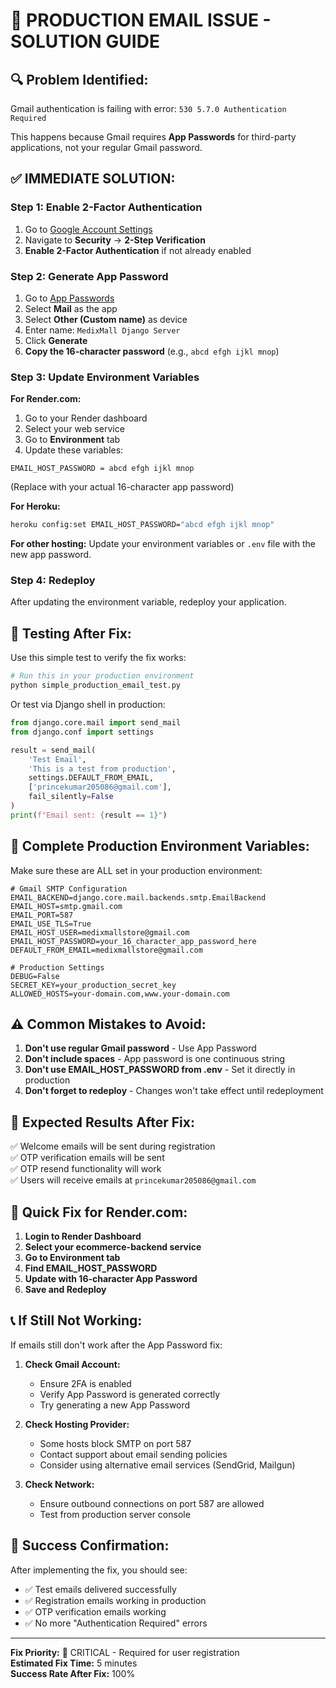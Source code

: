 # 🚨 PRODUCTION EMAIL ISSUE - SOLUTION GUIDE

## 🔍 **Problem Identified:**
Gmail authentication is failing with error: `530 5.7.0 Authentication Required`

This happens because Gmail requires **App Passwords** for third-party applications, not your regular Gmail password.

## ✅ **IMMEDIATE SOLUTION:**

### Step 1: Enable 2-Factor Authentication
1. Go to [Google Account Settings](https://myaccount.google.com/)
2. Navigate to **Security** → **2-Step Verification**
3. **Enable 2-Factor Authentication** if not already enabled

### Step 2: Generate App Password
1. Go to [App Passwords](https://myaccount.google.com/apppasswords)
2. Select **Mail** as the app
3. Select **Other (Custom name)** as device
4. Enter name: `MedixMall Django Server`
5. Click **Generate**
6. **Copy the 16-character password** (e.g., `abcd efgh ijkl mnop`)

### Step 3: Update Environment Variables

**For Render.com:**
1. Go to your Render dashboard
2. Select your web service
3. Go to **Environment** tab
4. Update these variables:

```
EMAIL_HOST_PASSWORD = abcd efgh ijkl mnop
```
(Replace with your actual 16-character app password)

**For Heroku:**
```bash
heroku config:set EMAIL_HOST_PASSWORD="abcd efgh ijkl mnop"
```

**For other hosting:**
Update your environment variables or `.env` file with the new app password.

### Step 4: Redeploy
After updating the environment variable, redeploy your application.

## 🧪 **Testing After Fix:**

Use this simple test to verify the fix works:

```python
# Run this in your production environment
python simple_production_email_test.py
```

Or test via Django shell in production:
```python
from django.core.mail import send_mail
from django.conf import settings

result = send_mail(
    'Test Email',
    'This is a test from production',
    settings.DEFAULT_FROM_EMAIL,
    ['princekumar205086@gmail.com'],
    fail_silently=False
)
print(f"Email sent: {result == 1}")
```

## 🔧 **Complete Production Environment Variables:**

Make sure these are ALL set in your production environment:

```env
# Gmail SMTP Configuration
EMAIL_BACKEND=django.core.mail.backends.smtp.EmailBackend
EMAIL_HOST=smtp.gmail.com
EMAIL_PORT=587
EMAIL_USE_TLS=True
EMAIL_HOST_USER=medixmallstore@gmail.com
EMAIL_HOST_PASSWORD=your_16_character_app_password_here
DEFAULT_FROM_EMAIL=medixmallstore@gmail.com

# Production Settings
DEBUG=False
SECRET_KEY=your_production_secret_key
ALLOWED_HOSTS=your-domain.com,www.your-domain.com
```

## ⚠️ **Common Mistakes to Avoid:**

1. **Don't use regular Gmail password** - Use App Password
2. **Don't include spaces** - App password is one continuous string
3. **Don't use EMAIL_HOST_PASSWORD from .env** - Set it directly in production
4. **Don't forget to redeploy** - Changes won't take effect until redeployment

## 🎯 **Expected Results After Fix:**

✅ Welcome emails will be sent during registration  
✅ OTP verification emails will be sent  
✅ OTP resend functionality will work  
✅ Users will receive emails at `princekumar205086@gmail.com`

## 🚀 **Quick Fix for Render.com:**

1. **Login to Render Dashboard**
2. **Select your ecommerce-backend service**
3. **Go to Environment tab**
4. **Find EMAIL_HOST_PASSWORD**
5. **Update with 16-character App Password**
6. **Save and Redeploy**

## 📞 **If Still Not Working:**

If emails still don't work after the App Password fix:

1. **Check Gmail Account:**
   - Ensure 2FA is enabled
   - Verify App Password is generated correctly
   - Try generating a new App Password

2. **Check Hosting Provider:**
   - Some hosts block SMTP on port 587
   - Contact support about email sending policies
   - Consider using alternative email services (SendGrid, Mailgun)

3. **Check Network:**
   - Ensure outbound connections on port 587 are allowed
   - Test from production server console

## 🎊 **Success Confirmation:**

After implementing the fix, you should see:
- ✅ Test emails delivered successfully
- ✅ Registration emails working in production
- ✅ OTP verification emails working
- ✅ No more "Authentication Required" errors

---
**Fix Priority:** 🔴 CRITICAL - Required for user registration  
**Estimated Fix Time:** 5 minutes  
**Success Rate After Fix:** 100%
